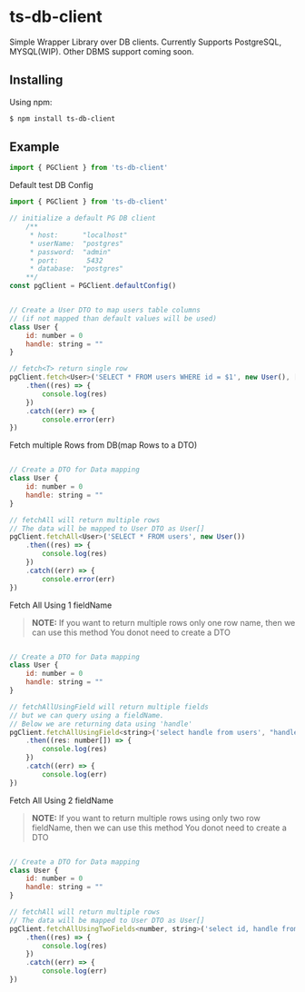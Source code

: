 # ts-db-client

Simple Wrapper Library over DB clients. Currently Supports PostgreSQL, MYSQL(WIP). Other DBMS support coming soon.

## Installing

Using npm:

```bash
$ npm install ts-db-client
```

## Example


```js
import { PGClient } from 'ts-db-client'
```

Default test DB Config

```js
import { PGClient } from 'ts-db-client'

// initialize a default PG DB client
    /**
     * host:      "localhost"
     * userName:  "postgres"
     * password:  "admin"
     * port:       5432
     * database:  "postgres"
    **/
const pgClient = PGClient.defaultConfig()


// Create a User DTO to map users table columns 
// (if not mapped than default values will be used)
class User {
    id: number = 0
    handle: string = ""
}

// fetch<T> return single row
pgClient.fetch<User>('SELECT * FROM users WHERE id = $1', new User(), [2])
    .then((res) => {
        console.log(res)
    })
    .catch((err) => {
        console.error(err)
})
```

Fetch multiple Rows from DB(map Rows to a DTO)

```js

// Create a DTO for Data mapping
class User {
    id: number = 0
    handle: string = ""
}

// fetchAll will return multiple rows
// The data will be mapped to User DTO as User[]
pgClient.fetchAll<User>('SELECT * FROM users', new User())
    .then((res) => {
        console.log(res)
    })
    .catch((err) => {
        console.error(err)
})

```

Fetch All Using 1 fieldName
> **NOTE:** If you want to return multiple rows only one row name, then we can use this method
> You donot need to create a DTO

```js

// Create a DTO for Data mapping
class User {
    id: number = 0
    handle: string = ""
}

// fetchAllUsingField will return multiple fields
// but we can query using a fieldName.
// Below we are returning data using 'handle'
pgClient.fetchAllUsingField<string>('select handle from users', "handle")
    .then((res: number[]) => {
        console.log(res)
    })
    .catch((err) => {
        console.log(err)
})

```

Fetch All Using 2 fieldName
> **NOTE:** If you want to return multiple rows using only two row fieldName, then we can use this method
> You donot need to create a DTO

```js

// Create a DTO for Data mapping
class User {
    id: number = 0
    handle: string = ""
}

// fetchAll will return multiple rows
// The data will be mapped to User DTO as User[]
pgClient.fetchAllUsingTwoFields<number, string>('select id, handle from users', "id", "handle")
    .then((res) => {
        console.log(res)
    })
    .catch((err) => {
        console.log(err)
})

```

